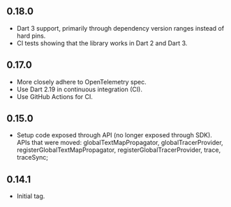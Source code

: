 ## 0.18.0

- Dart 3 support, primarily through dependency version ranges
  instead of hard pins.
- CI tests showing that the library works in Dart 2 and Dart 3.

## 0.17.0

- More closely adhere to OpenTelemetry spec.
- Use Dart 2.19 in continuous integration (CI).
- Use GitHub Actions for CI.

## 0.15.0

- Setup code exposed through API (no longer exposed through SDK). 
APIs that were moved:
    globalTextMapPropagator, 
    globalTracerProvider,
    registerGlobalTextMapPropagator,
    registerGlobalTracerProvider,
    trace,
    traceSync;

## 0.14.1

- Initial tag.